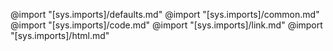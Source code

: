 @import "[sys.imports]/defaults.md"
@import "[sys.imports]/common.md"
@import "[sys.imports]/code.md"
@import "[sys.imports]/link.md"
@import "[sys.imports]/html.md"
